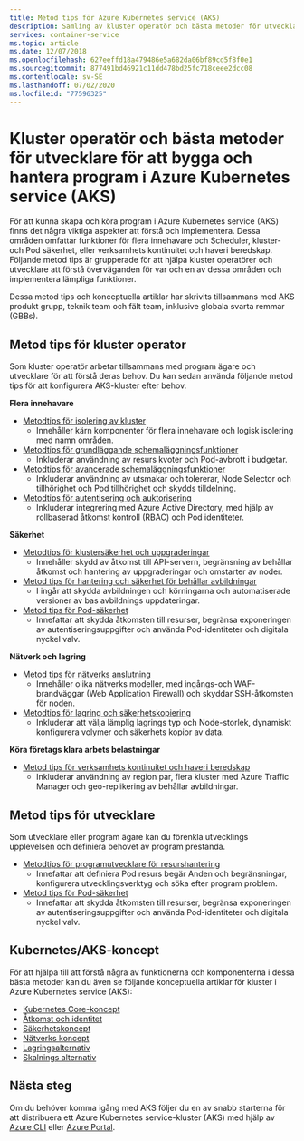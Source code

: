 ```yaml
---
title: Metod tips för Azure Kubernetes service (AKS)
description: Samling av kluster operatör och bästa metoder för utvecklare för att bygga och hantera program i Azure Kubernetes service (AKS)
services: container-service
ms.topic: article
ms.date: 12/07/2018
ms.openlocfilehash: 627eeffd18a479486e5a682da06bf89cd5f8f0e1
ms.sourcegitcommit: 877491bd46921c11dd478bd25fc718ceee2dcc08
ms.contentlocale: sv-SE
ms.lasthandoff: 07/02/2020
ms.locfileid: "77596325"
---
```

# <a name="cluster-operator-and-developer-best-practices-to-build-and-manage-applications-on-azure-kubernetes-service-aks"></a>Kluster operatör och bästa metoder för utvecklare för att bygga och hantera program i Azure Kubernetes service (AKS)

För att kunna skapa och köra program i Azure Kubernetes service (AKS) finns det några viktiga aspekter att förstå och implementera. Dessa områden omfattar funktioner för flera innehavare och Scheduler, kluster-och Pod säkerhet, eller verksamhets kontinuitet och haveri beredskap. Följande metod tips är grupperade för att hjälpa kluster operatörer och utvecklare att förstå överväganden för var och en av dessa områden och implementera lämpliga funktioner.

Dessa metod tips och konceptuella artiklar har skrivits tillsammans med AKS produkt grupp, teknik team och fält team, inklusive globala svarta remmar (GBBs).

## <a name="cluster-operator-best-practices"></a>Metod tips för kluster operator

Som kluster operatör arbetar tillsammans med program ägare och utvecklare för att förstå deras behov. Du kan sedan använda följande metod tips för att konfigurera AKS-kluster efter behov.

**Flera innehavare**

* [Metodtips för isolering av kluster](operator-best-practices-cluster-isolation.md)
    * Innehåller kärn komponenter för flera innehavare och logisk isolering med namn områden.
* [Metodtips för grundläggande schemaläggningsfunktioner](operator-best-practices-scheduler.md)
    * Inkluderar användning av resurs kvoter och Pod-avbrott i budgetar.
* [Metodtips för avancerade schemaläggningsfunktioner](operator-best-practices-advanced-scheduler.md)
    * Inkluderar användning av utsmakar och tolererar, Node Selector och tillhörighet och Pod tillhörighet och skydds tilldelning.
* [Metodtips för autentisering och auktorisering](operator-best-practices-identity.md)
    * Inkluderar integrering med Azure Active Directory, med hjälp av rollbaserad åtkomst kontroll (RBAC) och Pod identiteter.

**Säkerhet**

* [Metodtips för klustersäkerhet och uppgraderingar](operator-best-practices-cluster-security.md)
    * Innehåller skydd av åtkomst till API-servern, begränsning av behållar åtkomst och hantering av uppgraderingar och omstarter av noder.
* [Metod tips för hantering och säkerhet för behållar avbildningar](operator-best-practices-container-image-management.md)
    * I ingår att skydda avbildningen och körningarna och automatiserade versioner av bas avbildnings uppdateringar.
* [Metod tips för Pod-säkerhet](developer-best-practices-pod-security.md)
    * Innefattar att skydda åtkomsten till resurser, begränsa exponeringen av autentiseringsuppgifter och använda Pod-identiteter och digitala nyckel valv.

**Nätverk och lagring**

* [Metod tips för nätverks anslutning](operator-best-practices-network.md)
    * Innehåller olika nätverks modeller, med ingångs-och WAF-brandväggar (Web Application Firewall) och skyddar SSH-åtkomsten för noden.
* [Metodtips för lagring och säkerhetskopiering](operator-best-practices-storage.md)
    * Inkluderar att välja lämplig lagrings typ och Node-storlek, dynamiskt konfigurera volymer och säkerhets kopior av data.

**Köra företags klara arbets belastningar**

* [Metod tips för verksamhets kontinuitet och haveri beredskap](operator-best-practices-multi-region.md)
    * Inkluderar användning av region par, flera kluster med Azure Traffic Manager och geo-replikering av behållar avbildningar.

## <a name="developer-best-practices"></a>Metod tips för utvecklare

Som utvecklare eller program ägare kan du förenkla utvecklings upplevelsen och definiera behovet av program prestanda.

* [Metodtips för programutvecklare för resurshantering](developer-best-practices-resource-management.md)
    * Innefattar att definiera Pod resurs begär Anden och begränsningar, konfigurera utvecklingsverktyg och söka efter program problem.
* [Metod tips för Pod-säkerhet](developer-best-practices-pod-security.md)
    * Innefattar att skydda åtkomsten till resurser, begränsa exponeringen av autentiseringsuppgifter och använda Pod-identiteter och digitala nyckel valv.

## <a name="kubernetes--aks-concepts"></a>Kubernetes/AKS-koncept

För att hjälpa till att förstå några av funktionerna och komponenterna i dessa bästa metoder kan du även se följande konceptuella artiklar för kluster i Azure Kubernetes service (AKS):

* [Kubernetes Core-koncept](concepts-clusters-workloads.md)
* [Åtkomst och identitet](concepts-identity.md)
* [Säkerhetskoncept](concepts-security.md)
* [Nätverks koncept](concepts-network.md)
* [Lagringsalternativ](concepts-storage.md)
* [Skalnings alternativ](concepts-scale.md)

## <a name="next-steps"></a>Nästa steg

Om du behöver komma igång med AKS följer du en av snabb starterna för att distribuera ett Azure Kubernetes service-kluster (AKS) med hjälp av [Azure CLI](kubernetes-walkthrough.md) eller [Azure Portal](kubernetes-walkthrough-portal.md).
